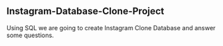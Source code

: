## Instagram-Database-Clone-Project
Using SQL we are going to create Instagram Clone Database and answer some questions.
